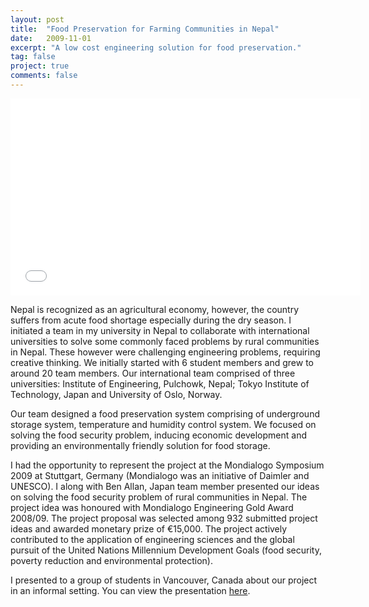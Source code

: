 ```yaml
---
layout: post
title:  "Food Preservation for Farming Communities in Nepal"
date:   2009-11-01
excerpt: "A low cost engineering solution for food preservation."
tag: false 
project: true
comments: false
---
```


<iframe width="560" height="315" src="//www.youtube.com/watch?v=ymn4yUSI9tc" frameborder="0"> </iframe>

Nepal is recognized as an agricultural economy, however, the country suffers from acute food shortage especially during the dry season. I initiated a team in my university in Nepal to collaborate with international universities to solve some commonly faced problems by rural communities in Nepal. These however were challenging engineering problems, requiring creative thinking. We initially started with 6 student members and grew to around 20 team members. Our international team comprised of three universities: Institute of Engineering, Pulchowk, Nepal; Tokyo Institute of Technology, Japan and University of Oslo, Norway.

Our team designed a food preservation system comprising of underground storage system, temperature and  humidity control system. We focused on solving the food security problem, inducing economic development and providing an environmentally friendly solution for food storage.

I had the opportunity to represent the project at the Mondialogo Symposium 2009 at Stuttgart, Germany (Mondialogo was an initiative of Daimler and UNESCO). I along with Ben Allan, Japan team member presented our ideas on solving the food security problem of rural communities in Nepal. The project idea was honoured with Mondialogo Engineering Gold Award 2008/09. The project proposal was selected among 932 submitted project ideas and awarded monetary prize of €15,000. The project actively contributed to the application of engineering sciences and the global pursuit of the United Nations Millennium Development Goals (food security, poverty reduction and environmental protection).

I presented to a group of students in Vancouver, Canada about our project in an informal setting. You can view the presentation [here](https://www.slideshare.net/shristipradhan1/food-p).
